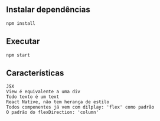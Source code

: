## Instalar dependências
    npm install

## Executar
    npm start

## Características
    JSX
    View é equivalente a uma div
    Todo texto é um text
    React Native, não tem herança de estilo 
    Todos compenentes já vem com dilplay: 'flex' como padrão
    O padrão do flexDirection: 'column'
